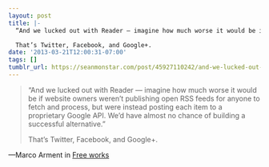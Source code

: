 ```yaml
---
layout: post
title: |-
  “And we lucked out with Reader — imagine how much worse it would be if website owners weren’t publishing open RSS feeds for anyone to fetch and process, but were instead posting each item to a proprietary Google API. We’d have almost no chance of building a successful alternative.”

  That’s Twitter, Facebook, and Google+.
date: '2013-03-21T12:00:31-07:00'
tags: []
tumblr_url: https://seanmonstar.com/post/45927110242/and-we-lucked-out-with-reader-imagine-how-much
---
```

> “And we lucked out with Reader — imagine how much worse it would be if website owners weren’t publishing open RSS feeds for anyone to fetch and process, but were instead posting each item to a proprietary Google API. We’d have almost no chance of building a successful alternative.”
> 
> That’s Twitter, Facebook, and Google+.

—Marco Arment in [Free works](http://www.marco.org/2013/03/19/free-works)
